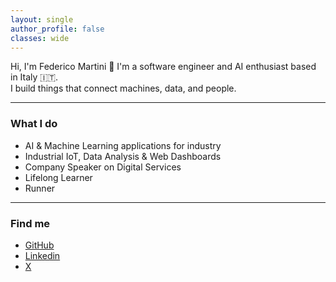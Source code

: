 ```yaml
---
layout: single
author_profile: false
classes: wide
---
```


Hi, I'm Federico Martini 👋
I'm a software engineer and AI enthusiast based in Italy 🇮🇹.  
I build things that connect machines, data, and people.

---

### What I do

- AI & Machine Learning applications for industry  
- Industrial IoT, Data Analysis & Web Dashboards
- Company Speaker on Digital Services
- Lifelong Learner
- Runner

---

### Find me

- [GitHub](https://github.com/federicomartini) 
- [Linkedin](https://www.linkedin.com/in/federicomartini/)
- [X](https://x.com/martinife)
